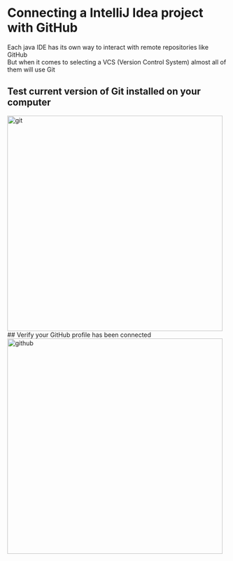 # Connecting a IntelliJ Idea project with GitHub
Each java IDE has its own way to interact with remote repositories like GitHub<br>
But when it comes to selecting a VCS (Version Control System) almost all of them will use Git<br>
## Test current version of Git installed on your computer
<img width="492" alt="git" src="https://github.com/danielurra/intellij-idea-test01/assets/51704179/97dc0c1c-f9be-4f16-aa4e-2c551f35419a">
## Verify your GitHub profile has been connected
<img width="492" alt="github" src="https://github.com/danielurra/intellij-idea-test01/assets/51704179/5b6c648d-ea13-4490-8127-572aa19f8ffc">
